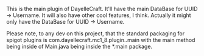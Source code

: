 This is the main plugin of DayelleCraft. It'll have the main DataBase for UUID -> Username. It will also have other cool features, I think. Actually it might only have the DataBase for UUID -> Username.


Please note, to any dev on this project, that the standard packaging for spigot plugins is com.dayellecraft.mc1_8.plugin.<plugin name>.main with the main method being inside of Main.java being inside the *.main package.
